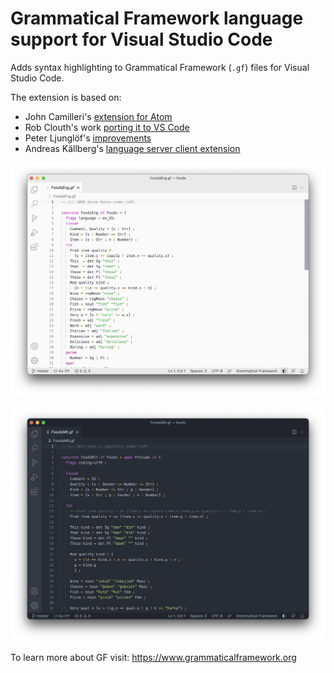 # Grammatical Framework language support for Visual Studio Code

Adds syntax highlighting to Grammatical Framework (`.gf`) files for Visual Studio Code.

The extension is based on:
- John Camilleri's [extension for Atom](https://github.com/GrammaticalFramework/atom-language-gf)
- Rob Clouth's work [porting it to VS Code](https://github.com/robclouth/gf-vscode)
- Peter Ljunglöf's [improvements](https://github.com/GrammaticalFramework/gf-vscode/commits/master?author=heatherleaf)
- Andreas Källberg's [language server client extension](https://github.com/anka-213/gf-vscode)

![Screenshot (light theme)](images/screenshot-light.png)

![Screenshot (dark theme)](images/screenshot-dark.png)

To learn more about GF visit: <https://www.grammaticalframework.org>
